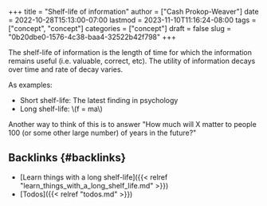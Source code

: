 +++
title = "Shelf-life of information"
author = ["Cash Prokop-Weaver"]
date = 2022-10-28T15:13:00-07:00
lastmod = 2023-11-10T11:16:24-08:00
tags = ["concept", "concept"]
categories = ["concept"]
draft = false
slug = "0b20dbe0-1576-4c38-baa4-32522b42f798"
+++

The shelf-life of information is the length of time for which the information remains useful (i.e. valuable, correct, etc). The utility of information decays over time and rate of decay varies.

As examples:

-   Short shelf-life: The latest finding in psychology
-   Long shelf-life: \\(f = ma\\)

Another way to think of this is to answer "How much will X matter to people 100 (or some other large number) of years in the future?"


## Backlinks {#backlinks}

-   [Learn things with a long shelf-life]({{< relref "learn_things_with_a_long_shelf_life.md" >}})
-   [Todos]({{< relref "todos.md" >}})
